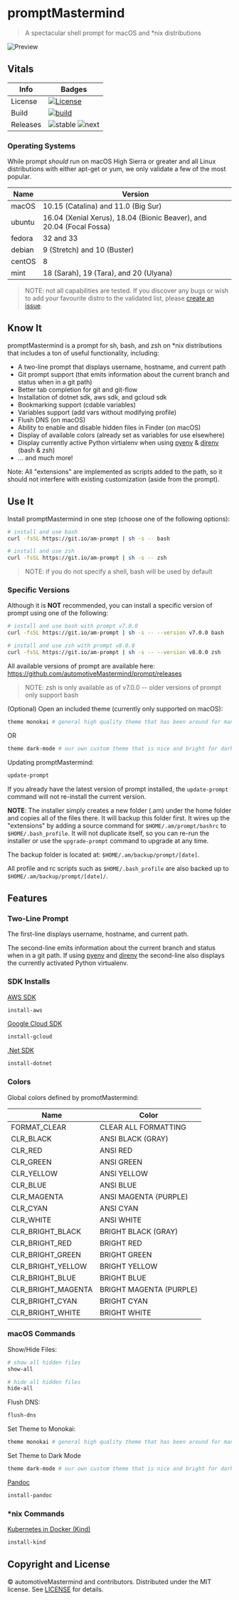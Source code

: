 # promptMastermind

> A spectacular shell prompt for macOS and *nix distributions

![Preview][preview-image]

## Vitals

| Info     | Badges                                                      |
| -------- | ----------------------------------------------------------- |
| License  | [![License][license-image]][license-url]                    |
| Build    | [![build][workflow-image]][workflow-url]                    |
| Releases | ![stable][stable-version-image] ![next][next-version-image] |

### Operating Systems

While prompt *should* run on macOS High Sierra or greater and all Linux distributions with either apt-get or yum, we
only validate a few of the most popular.

| Name   | Version                                                              |
| ------ | -------------------------------------------------------------------- |
| macOS  | 10.15 (Catalina) and 11.0 (Big Sur)                                  |
| ubuntu | 16.04 (Xenial Xerus), 18.04 (Bionic Beaver), and 20.04 (Focal Fossa) |
| fedora | 32 and 33                                                            |
| debian | 9 (Stretch) and 10 (Buster)                                          |
| centOS | 8                                                                    |
| mint   | 18 (Sarah), 19 (Tara), and 20 (Ulyana)                               |

> NOTE: not all capabilities are tested. If you discover any bugs or wish to add your favourite distro to the validated
> list, please [create an issue][new-issue-url].

## Know It

promptMastermind is a prompt for sh, bash, and zsh on *nix distributions that includes a ton of useful functionality,
including:

* A two-line prompt that displays username, hostname, and current path
* Git prompt support (that emits information about the current branch and status when in a git path)
* Better tab completion for git and git-flow
* Installation of dotnet sdk, aws sdk, and gcloud sdk
* Bookmarking support (cdable variables)
* Variables support (add vars without modifying profile)
* Flush DNS (on macOS)
* Ability to enable and disable hidden files in Finder (on macOS)
* Display of available colors (already set as variables for use elsewhere)
* Display currently active Python virtialenv when using [pyenv][pyenv-url] & [direnv][direnv-url] (bash & zsh)
* ... and much more!

Note: All "extensions" are implemented as scripts added to the path, so it should not interfere with existing
customization (aside from the prompt).

## Use It

Install promptMastermind in one step (choose one of the following options):

``` sh
# install and use bash
curl -fsSL https://git.io/am-prompt | sh -s -- bash

# install and use zsh
curl -fsSL https://git.io/am-prompt | sh -s -- zsh
```

> NOTE: if you do not specify a shell, bash will be used by default

### Specific Versions

Although it is **NOT** recommended, you can install a specific version of prompt using one of the following:

``` sh
# install and use bash with prompt v7.0.0
curl -fsSL https://git.io/am-prompt | sh -s -- --version v7.0.0 bash

# install and use zsh with prompt v8.0.0
curl -fsSL https://git.io/am-prompt | sh -s -- --version v8.0.0 zsh
```

All available versions of prompt are available here: <https://github.com/automotiveMastermind/prompt/releases>

> NOTE: zsh is only available as of v7.0.0 -- older versions of prompt only support bash

(Optional) Open an included theme (currently only supported on macOS):

``` sh
theme monokai # general high quality theme that has been around for many years
```

OR

```sh
theme dark-mode # our own custom theme that is nice and bright for dark mode on macOS
```

Updating promptMastermind:

``` sh
update-prompt
```

If you already have the latest version of prompt installed, the `update-prompt` command will not re-install the
current version.

**NOTE**: The installer simply creates a new folder (.am) under the home folder and copies all of the files
there. It will backup this folder first. It wires up the "extensions" by adding a source command for
`$HOME/.am/prompt/bashrc` to `$HOME/.bash_profile`. It will not duplicate itself, so you can re-run the
installer or use the `upgrade-prompt` command to upgrade at any time.

The backup folder is located at: `$HOME/.am/backup/prompt/[date]`.

All profile and rc scripts such as `$HOME/.bash_profile` are also backed up to `$HOME/.am/backup/prompt/[date]/`.

## Features

### Two-Line Prompt

The first-line displays username, hostname, and current path.

The second-line emits information about the current branch and status when in a git path. If using [pyenv][pyenv-url] and [direnv][direnv-url] the second-line also displays the currently activated Python virtualenv.

### SDK Installs

[AWS SDK][aws-sdk-url]

```sh
install-aws
```

[Google Cloud SDK][gcloud-sdk-url]

```sh
install-gcloud
```

[.Net SDK][dotnet-sdk-url]

```sh
install-dotnet
```

### Colors

Global colors defined by promotMastermind:

| Name               | Color                   |
| ------------------ | ----------------------- |
| FORMAT_CLEAR       | CLEAR ALL FORMATTING    |
| CLR_BLACK          | ANSI BLACK (GRAY)       |
| CLR_RED            | ANSI RED                |
| CLR_GREEN          | ANSI GREEN              |
| CLR_YELLOW         | ANSI YELLOW             |
| CLR_BLUE           | ANSI BLUE               |
| CLR_MAGENTA        | ANSI MAGENTA (PURPLE)   |
| CLR_CYAN           | ANSI CYAN               |
| CLR_WHITE          | ANSI WHITE              |
| CLR_BRIGHT_BLACK   | BRIGHT BLACK (GRAY)     |
| CLR_BRIGHT_RED     | BRIGHT RED              |
| CLR_BRIGHT_GREEN   | BRIGHT GREEN            |
| CLR_BRIGHT_YELLOW  | BRIGHT YELLOW           |
| CLR_BRIGHT_BLUE    | BRIGHT BLUE             |
| CLR_BRIGHT_MAGENTA | BRIGHT MAGENTA (PURPLE) |
| CLR_BRIGHT_CYAN    | BRIGHT CYAN             |
| CLR_BRIGHT_WHITE   | BRIGHT WHITE            |

### macOS Commands

Show/Hide Files:

```sh
# show all hidden files
show-all

# hide all hidden files
hide-all
```

Flush DNS:

```sh
flush-dns
```

Set Theme to Monokai:

```sh
theme monokai # general high quality theme that has been around for many years
```

Set Theme to Dark Mode

```sh
theme dark-mode # our own custom theme that is nice and bright for dark mode on macOS
```

[Pandoc][pandoc-url]

```sh
install-pandoc
```

### *nix Commands

[Kubernetes in Docker (Kind)][kind-url]

```sh
install-kind
```

## Copyright and License

&copy; automotiveMastermind and contributors. Distributed under the MIT license. See [LICENSE][license-url] for details.

[license-image]: https://img.shields.io/badge/license-MIT-blue.svg
[license-url]: LICENSE

[preview-image]: https://user-images.githubusercontent.com/1803684/102746284-e1880100-4355-11eb-9f72-1e1a07a579a8.png

[pyenv-url]: https://github.com/pyenv/pyenv
[direnv-url]: https://github.com/direnv/direnv/wiki/Python
[kind-url]: https://kind.sigs.k8s.io
[aws-sdk-url]: https://github.com/aws/aws-cli
[gcloud-sdk-url]: https://cloud.google.com/sdk/install
[dotnet-sdk-url]: https://github.com/dotnet/installer
[pandoc-url]: https://pandoc.org

[workflow-url]: https://github.com/automotivemastermind/prompt/actions?query=workflow%3Aend-to-end
[workflow-image]: https://img.shields.io/github/workflow/status/automotivemastermind/prompt/end-to-end

[stable-version-image]: https://img.shields.io/github/v/release/automotivemastermind/prompt?label=stable&sort=semver
[next-version-image]: https://img.shields.io/github/v/tag/automotivemastermind/prompt?color=orange&include_prereleases&label=next&sort=semver

[new-issue-url]: https://github.com/automotivemastermind/prompt/issues/new
